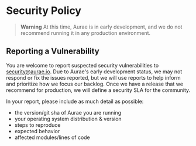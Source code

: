 # Security Policy

> **Warning**
> At this time, Aurae is in early development, and we do not recommend running it in any production environment. 

## Reporting a Vulnerability

You are welcome to report suspected security vulnerabilities to security@aurae.io. Due to Aurae's early development status, we may not respond or fix the issues reported, but we will use reports to help inform and prioritize how we focus our backlog. Once we have a release that we recommend for production, we will define a security SLA for the community.

In your report, please include as much detail as possible:

- the version/git sha of Aurae you are running
- your operating system distribution & version
- steps to reproduce
- expected behavior
- affected modules/lines of code
